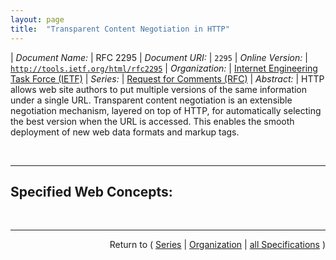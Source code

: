 ```yaml
---
layout: page
title:  "Transparent Content Negotiation in HTTP"
---
```


| *Document Name:* | RFC 2295
| *Document URI:* | `2295`
| *Online Version:* | [`http://tools.ietf.org/html/rfc2295`](http://tools.ietf.org/html/rfc2295)
| *Organization:* | [Internet Engineering Task Force (IETF)](..  "List of specification series by this organization")
| *Series:* | [Request for Comments (RFC)](.  "List of specifications in this series")
| *Abstract:* | HTTP allows web site authors to put multiple versions of the same information under a single URL. Transparent content negotiation is an extensible negotiation mechanism, layered on top of HTTP, for automatically selecting the best version when the URL is accessed. This enables the smooth deployment of new web data formats and markup tags.

<br/>
<hr/>

## Specified Web Concepts:



<br/>
<hr/>

<p style="text-align: right">Return to ( <a href="./">Series</a> | <a href="../">Organization</a> | <a href="../../">all Specifications</a> )</p>